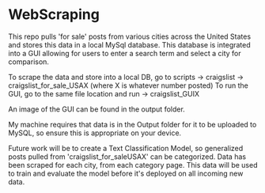 # WebScraping


This repo pulls 'for sale' posts from various cities across the United States and stores this data in a local MySql database. 
This database is integrated into a GUI allowing for users to enter a search term and select a city for comparison. 

To scrape the data and store into a local DB, go to scripts -> craigslist -> craigslist_for_sale_USAX (where X is whatever number posted)
To run the GUI, go to the same file location and run -> craigslist_GUIX

An image of the GUI can be found in the output folder. 



My machine requires that data is in the Output folder for it to be uploaded to MySQL, so ensure this is appropriate on your device. 



Future work will be to create a Text Classification Model, so generalized posts pulled from 'craigslist_for_saleUSAX' can be categorized.
Data has been scraped for each city, from each category page. This data will be used to train and evaluate the model before it's deployed on all incoming new data.  
